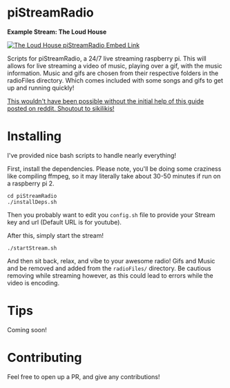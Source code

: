 # piStreamRadio

**Example Stream: The Loud House**


[![The Loud House piStreamRadio Embed Link](http://img.youtube.com/vi/Di8tTtGWirI/0.jpg)](http://www.youtube.com/watch?v=Di8tTtGWirI)


Scripts for piStreamRadio, a 24/7 live streaming raspberry pi. This will allows for live streaming a video of music, playing over a gif, with the music information. Music and gifs are chosen from their respective folders in the radioFiles directory. Which comes included with some songs and gifs to get up and running quickly!

[This wouldn't have been possible without the initial help of this guide posted on reddit. Shoutout to sikilikis!](https://www.reddit.com/r/raspberry_pi/comments/61ntji/247_youtube_music_live_stream_and_how_you_can/)

# Installing

I've provided nice bash scripts to handle nearly everything!

First, install the dependencies. Please note, you'll be doing some craziness like compiling ffmpeg, so it may literally take about 30-50 minutes if run on a raspberry pi 2.

````
cd piStreamRadio
./installDeps.sh
````

Then you probably want to edit you `config.sh` file to provide your Stream key and url (Default URL is for youtube).

After this, simply start the stream!

````
./startStream.sh
````

And then sit back, relax, and vibe to your awesome radio! Gifs and Music and be removed and added from the `radioFiles/` directory. Be cautious removing while streaming however, as this could lead to errors while the video is encoding.

# Tips

Coming soon!

# Contributing

Feel free to open up a PR, and give any contributions!
